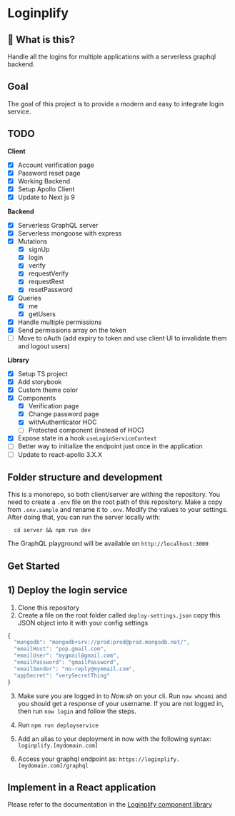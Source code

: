 # Loginplify

## 🧐 What is this?

Handle all the logins for multiple applications with a serverless graphql backend.

## Goal

The goal of this project is to provide a modern and easy to integrate login service.

## TODO

**Client**

- [x] Account verification page
- [x] Password reset page
- [x] Working Backend
- [x] Setup Apollo Client
- [x] Update to Next js 9

**Backend**

- [x] Serverless GraphQL server
- [x] Serverless mongoose with express
- [x] Mutations
  - [x] signUp
  - [x] login
  - [x] verify
  - [x] requestVerify
  - [x] requestRest
  - [x] resetPassword
- [x] Queries
  - [x] me
  - [x] getUsers
- [x] Handle multiple permissions
- [x] Send permissions array on the token
- [ ] Move to oAuth (add expiry to token and use client UI to invalidate them and logout users)

**Library**

- [x] Setup TS project
- [x] Add storybook
- [x] Custom theme color
- [x] Components
  - [x] Verification page
  - [x] Change password page
  - [x] withAuthenticator HOC
  - [ ] Protected component (instead of HOC)
- [x] Expose state in a hook `useLoginServiceContext`
- [ ] Better way to initialize the endpoint just once in the application
- [ ] Update to react-apollo 3.X.X

## Folder structure and development

This is a monorepo, so both client/server are withing the repository. You need to create a `.env` file on the root path of this repository. Make a copy from `.env.sample` and rename it to `.env`. Modify the values to your settings. After doing that, you can run the server locally with:

```
  cd server && npm run dev
```

The GraphQL playground will be available on `http://localhost:3000`

## Get Started

## 1) Deploy the login service

1. Clone this repository
2. Create a file on the root folder called `deploy-settings.json` copy this JSON object into it with your config settings

```js
{
  "mongodb": "mongodb+srv://prod:prod@prod.mongodb.net/",
  "emailHost": "pop.gmail.com",
  "emailUser": "mygmail@gmail.com",
  "emailPassword": "gmailPassword",
  "emailSender": "no-reply@myemail.com",
  "appSecret": "verySecretThing"
}
```

3. Make sure you are logged in to _Now.sh_ on your cli. Run `now whoami` and you should get a response of your username. If you are not logged in, then run `now login` and follow the steps.

4. Run `npm run deployservice`

5. Add an alias to your deployment in now with the following syntax: `loginplify.[mydomain.com]`

6. Access your graphql endpoint as: `https://loginplify.[mydomain.com]/graphql`

## Implement in a React application

Please refer to the documentation in the [Loginplify component library](https://github.com/danielivert/login-service/tree/master/library)
